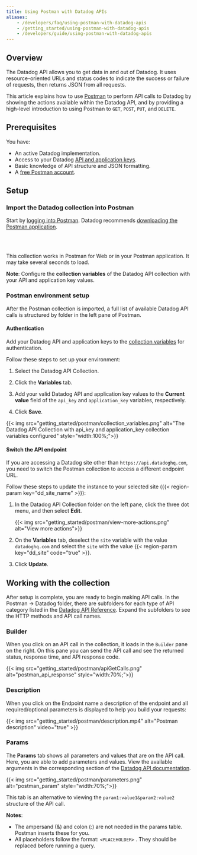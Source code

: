 ```yaml
---
title: Using Postman with Datadog APIs
aliases:
    - /developers/faq/using-postman-with-datadog-apis
    - /getting_started/using-postman-with-datadog-apis
    - /developers/guide/using-postman-with-datadog-apis
---
```


## Overview

The Datadog API allows you to get data in and out of Datadog. It uses resource-oriented URLs and status codes to indicate the success or failure of requests, then returns JSON from all requests.

This article explains how to use [Postman][1] to perform API calls to Datadog by showing the actions available within the Datadog API, and by providing a high-level introduction to using Postman to `GET`, `POST`, `PUT`, and `DELETE`.

## Prerequisites

You have:

- An active Datadog implementation.
- Access to your Datadog [API and application keys][2].
- Basic knowledge of API structure and JSON formatting.
- A [free Postman account][3].

## Setup

### Import the Datadog collection into Postman

Start by [logging into Postman][4]. Datadog recommends [downloading the Postman application][5].

</br>
<div class="postman-run-button"
data-postman-action="collection/fork"
data-postman-visibility="public"
data-postman-var-1="20651290-809b13c1-4ada-46c1-af65-ab276c434068"
data-postman-collection-url="entityId=20651290-809b13c1-4ada-46c1-af65-ab276c434068&entityType=collection&workspaceId=bf049f54-c695-4e91-b879-0cad1854bafa"></div>
<script type="text/javascript">
  (function (p,o,s,t,m,a,n) {
    !p[s] && (p[s] = function () { (p[t] || (p[t] = [])).push(arguments); });
    !o.getElementById(s+t) && o.getElementsByTagName("head")[0].appendChild((
      (n = o.createElement("script")),
      (n.id = s+t), (n.async = 1), (n.src = m), n
    ));
  }(window, document, "_pm", "PostmanRunObject", "https://run.pstmn.io/button.js"));
</script>

</br>This collection works in Postman for Web or in your Postman application. It may take several seconds to load.

**Note**: Configure the **collection variables** of the Datadog API collection with your API and application key values.

### Postman environment setup

After the Postman collection is imported, a full list of available Datadog API calls is structured by folder in the left pane of Postman.

#### Authentication

Add your Datadog API and application keys to the [collection variables][6] for authentication.

Follow these steps to set up your environment:

1. Select the Datadog API Collection.

2. Click the **Variables** tab.

3. Add your valid Datadog API and application key values to the **Current value** field of the `api_key` and `application_key` variables, respectively.

4. Click **Save**.

{{< img src="getting_started/postman/collection_variables.png" alt="The Datadog API Collection with api_key and application_key collection variables configured" style="width:100%;">}}

#### Switch the API endpoint
 
If you are accessing a Datadog site other than `https://api.datadoghq.com`, you need to switch the Postman collection to access a different endpoint URL.

Follow these steps to update the instance to your selected site ({{< region-param key="dd_site_name" >}}):

1. In the Datadog API Collection folder on the left pane, click the three dot menu, and then select **Edit**.

    {{< img src="getting_started/postman/view-more-actions.png" alt="View more actions">}}

2. On the **Variables** tab, deselect the `site` variable with the value `datadoghq.com` and select the `site` with the value {{< region-param key="dd_site" code="true" >}}.

3. Click **Update**.

## Working with the collection

After setup is complete, you are ready to begin making API calls. In the Postman -> Datadog folder, there are subfolders for each type of API category listed in the [Datadog API Reference][7]. Expand the subfolders to see the HTTP methods and API call names.

### Builder

When you click on an API call in the collection, it loads in the `Builder` pane on the right. On this pane you can send the API call and see the returned status, response time, and API response code.

{{< img src="getting_started/postman/apiGetCalls.png" alt="postman_api_response" style="width:70%;">}}

### Description

When you click on the Endpoint name a description of the endpoint and all required/optional parameters is displayed to help you build your requests:

{{< img src="getting_started/postman/description.mp4" alt="Postman description" video="true" >}}

### Params

The **Params** tab shows all parameters and values that are on the API call. Here, you are able to add parameters and values. View the available arguments in the corresponding section of the [Datadog API documentation][8].

{{< img src="getting_started/postman/parameters.png" alt="postman_param" style="width:70%;">}}

This tab is an alternative to viewing the `param1:value1&param2:value2` structure of the API call.

**Notes**:

- The ampersand (&) and colon (:) are not needed in the params table. Postman inserts these for you.
- All placeholders follow the format: `<PLACEHOLDER>` . They should be replaced before running a query.

[1]: https://www.postman.com/
[2]: https://app.datadoghq.com/organization-settings/api-keys
[3]: https://identity.getpostman.com/signup
[4]: https://identity.getpostman.com/login
[5]: https://www.postman.com/downloads/
[6]: https://learning.postman.com/docs/sending-requests/variables/variables/#defining-collection-variables
[7]: /api/latest/#api-reference
[8]: /api/
